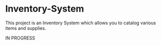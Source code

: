 # Inventory-System

This project is an Inventory System which allows you to catalog various
items and supplies.

IN PROGRESS
